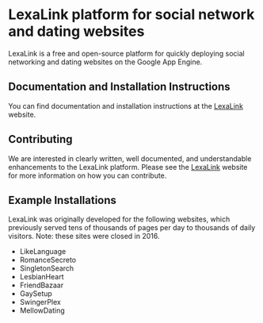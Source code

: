 LexaLink platform for social network and dating websites
=============

LexaLink is a free and open-source platform for quickly deploying social networking and dating websites on the Google App Engine.

Documentation and Installation Instructions
-------------------------------------------

You can find documentation and installation instructions at the [LexaLink](http://www.lexalink.com) website. 

Contributing
------------

We are interested in clearly written, well documented, and understandable enhancements to the LexaLink platform. Please see the [LexaLink](http://www.lexalink.com) website for more information on how you can contribute.

Example Installations
---------------------

LexaLink was originally developed for the following websites, which previously served tens of thousands of pages per day to thousands of daily visitors. Note: these sites were closed in 2016. 

* LikeLanguage
* RomanceSecreto
* SingletonSearch
* LesbianHeart
* FriendBazaar
* GaySetup
* SwingerPlex
* MellowDating

